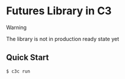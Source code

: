 # Futures Library in C3

> [!WARNING]
> The library is not in production ready state yet

## Quick Start

```console
$ c3c run
```
